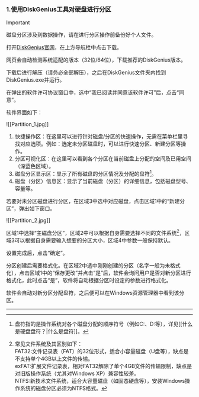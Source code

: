 ### 1.使用DiskGenius工具对硬盘进行分区

> [!IMPORTANT]
> 磁盘分区涉及到数据操作，请在进行分区操作前备份好个人文件。

打开[DiskGenius官网](https://www.diskgenius.cn)，在上方导航栏中点击下载。

网页会自动检测系统适配的版本（32位/64位），下载推荐的DiskGenius版本。

下载后进行解压（请务必全部解压），之后在DiskGenius文件夹内找到DiskGenius.exe并运行。

在弹出的软件许可协议窗口中，选中“我已阅读并同意该软件许可”后，点击“同意”。

软件界面如下：

![[Partition_1.jpg]]

1. 快捷操作区：在这里可以进行针对磁盘/分区的快速操作，无需在菜单栏里寻找对应选项。例如：选定未分区磁盘时，可以进行快速分区、新建分区等操作。
2. 分区可视化区：在这里可以看到各个分区在当前磁盘上分配的空间及已用空间（深蓝色区域）。
3. 磁盘分区显示区：显示了所有磁盘的分区情况及分配的盘符[^1]。
4. 磁盘（分区）信息区：显示了当前磁盘（分区）的详细信息，包括磁盘型号、容量等。

若要对未分区磁盘进行分区，在区域3中选中对应磁盘，点击区域1中的“新建分区”，弹出如下窗口。

![[Partition_2.jpg]]

区域1中选择“主磁盘分区”，区域2中可以根据自身需要选择不同的文件系统[^2]，区域3可以根据自身需要输入想要的分区大小，区域4中参数一般保持默认。

设置完成后，点击“确定”。

分区创建后需要格式化。在区域2中选中刚刚创建的分区（名字一般为未格式化），点击区域1中的“保存更改”并点击“是”后，软件会询问用户是否对新分区进行格式化，此时点击“是”，软件将自动根据分区时设定的参数进行格式化。

软件会自动对新分区分配盘符，之后便可以在Windows资源管理器中看到该分区。

---

[^1]:盘符指的是操作系统对各个磁盘分配的顺序符号（例如C:、D:等），详见[[什么是硬盘盘符？|什么是盘符]]。

[^2]:常见文件系统及其区别如下：<br>FAT32:文件记录表（FAT）的32位形式，适合小容量磁盘（U盘等），缺点是不支持单个4GB以上文件的传输。<br>exFAT:扩展文件记录表，相对FAT32解除了单个4GB文件的传输限制，缺点是对旧版操作系统（尤其对Windows XP）兼容性较差。<br>NTFS:新技术文件系统，适合大容量磁盘（如固态硬盘等），安装Windows操作系统的磁盘分区必须为NTFS格式。